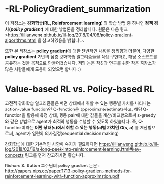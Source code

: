 # -RL-PolicyGradient_summarization
이 저장소는 **강화학습(RL, Reinforcement learning)** 의 학습 방법 중 하나인 **정책 경사(***policy gradient***)** 에 대한 방법론을 정리합니다.
원문은 다음 링크 >https://lilianweng.github.io/lil-log/2018/04/08/policy-gradient-algorithms.html 을 참고하였음을 밝힙니다.

또한 본 저장소는 **policy gradient**에 대한 전반적인 내용을 정리함과 더불어, 다양한 **policy gradient** 기반의 심층 강화학습 알고리즘들을 직접 구현하고, 해당 소스코드를 공유하는 것을 목적으로 만들어졌습니다.
저의 논문 작성과 연구를 위한 작은 저장소가 많은 사람들에게 도움이 되었으면 합니다 :)

# Value-based RL vs. Policy-based RL
고전적 강화학습 알고리즘들은 어떤 상태에서 취할 수 있는 행동별 가치를 나타내는 action-value function인 Q-function을 approximate/estimate하고, 해당 Q-function을 활용해 특정 상태, 행동 pair에 대한 값들을 계산/비교함으로써 ε-greedy 와 같은 방법으로 agent가 최적의 행동을 수행할 수 있도록 하였습니다.
즉, Q-function이라는 **어떤 상태(s)에서 취할 수 있는 행동(a)별 가치인 Q(s, a)** 를 계산함으로써, agent가 일련의 의사결정(sequential decision making)

강화학습에 대한 기본적인 사항이 숙지가 필요하다면 https://lilianweng.github.io/lil-log/2018/02/19/a-long-peek-into-reinforcement-learning.html#key-concepts 링크를 먼저 참고하시면 좋습니다.

Richard S. Sutton 교수님의 policy gradient 논문 : http://papers.nips.cc/paper/1713-policy-gradient-methods-for-reinforcement-learning-with-function-approximation.pdf
